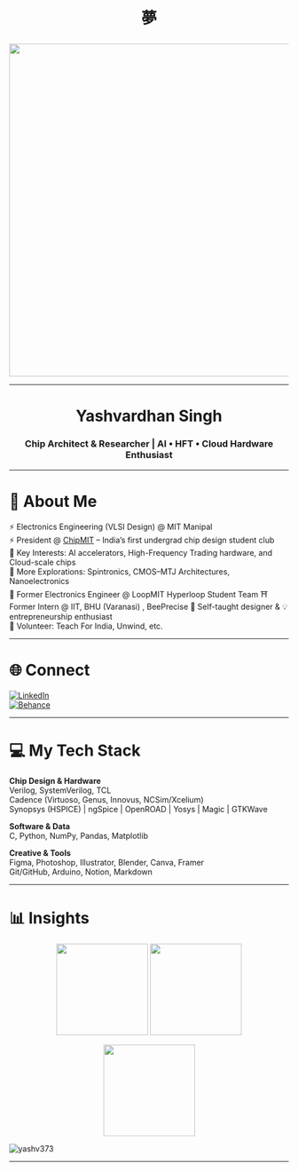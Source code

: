 # <p align="center"> 夢 </p>
<p align="center">
  <img src="https://github.com/user-attachments/assets/2d4bb421-1bd8-48c9-97b2-fe5bc82c6a7a" width="600">
</p>

---

<h1 align="center">Yashvardhan Singh </h1>
<h3 align="center">Chip Architect & Researcher | AI • HFT • Cloud Hardware Enthusiast</h3>

---

# 💫 About Me  
⚡ Electronics Engineering (VLSI Design) @ MIT Manipal  
⚡ President @ [ChipMIT](https://chipmit.in) – India’s first undergrad chip design student club  
🔧 Key Interests: AI accelerators, High-Frequency Trading hardware, and Cloud-scale chips  
🔬 More Explorations: Spintronics, CMOS–MTJ Architectures, Nanoelectronics  
🚄 Former Electronics Engineer @ LoopMIT Hyperloop Student Team
⛩️ Former Intern @ IIT, BHU (Varanasi) , BeePrecise
🎨 Self-taught designer & 💡 entrepreneurship enthusiast  
🌱 Volunteer: Teach For India, Unwind, etc.  

---

# 🌐 Connect  
[![LinkedIn](https://img.shields.io/badge/LinkedIn-%230077B5.svg?logo=linkedin&logoColor=white)](https://linkedin.com/in/yvs373)  
[![Behance](https://img.shields.io/badge/Behance-1769ff?logo=behance&logoColor=white)](https://behance.net/zmagnus)  

---

# 💻 My Tech Stack  
**Chip Design & Hardware**  
Verilog, SystemVerilog, TCL  
Cadence (Virtuoso, Genus, Innovus, NCSim/Xcelium)  
Synopsys (HSPICE) | ngSpice | OpenROAD | Yosys | Magic | GTKWave  

**Software & Data**  
C, Python, NumPy, Pandas, Matplotlib  

**Creative & Tools**  
Figma, Photoshop, Illustrator, Blender, Canva, Framer  
Git/GitHub, Arduino, Notion, Markdown  

---


# 📊 Insights  
<p align="center">
  <img src="https://github-readme-stats.vercel.app/api?username=yashv373&show_icons=true&theme=radical&hide_border=true" height="165">
  <img src="https://github-readme-stats.vercel.app/api/top-langs/?username=yashv373&layout=compact&theme=radical&hide_border=true" height="165">
</p>

<p align="center">
  <img src="https://github-readme-streak-stats.herokuapp.com/?user=yashv373&theme=radical&hide_border=true" height="165">
</p>

<p align="left"> <img src="https://komarev.com/ghpvc/?username=yashv373&label=Profile%20views&color=0e75b6&style=flat" alt="yashv373" /> </p>

---
